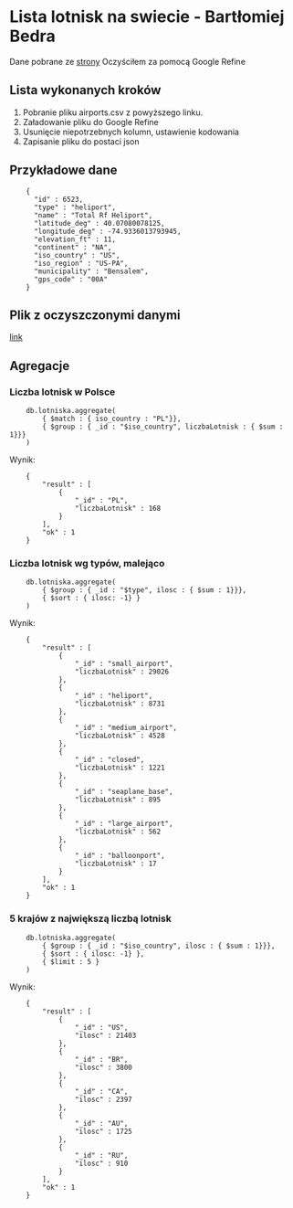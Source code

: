 # Lista lotnisk na swiecie - Bartłomiej Bedra

Dane pobrane ze [strony](http://www.ourairports.com/data/airports.csv)
Oczyściłem za pomocą Google Refine

## Lista wykonanych kroków

1. Pobranie pliku airports.csv z powyższego linku.
2. Załadowanie pliku do Google Refine
3. Usunięcie niepotrzebnych kolumn, ustawienie kodowania
4. Zapisanie pliku do postaci json

## Przykładowe dane


```
    {
      "id" : 6523,
      "type" : "heliport",
      "name" : "Total Rf Heliport",
      "latitude_deg" : 40.07080078125,
      "longitude_deg" : -74.9336013793945,
      "elevation_ft" : 11,
      "continent" : "NA",
      "iso_country" : "US",
      "iso_region" : "US-PA",
      "municipality" : "Bensalem",
      "gps_code" : "00A"
    }
```

## Plik z oczyszczonymi danymi

[link](https://github.com/nosql/data-refine/blob/master/data/json/bbedra_airports_csv.json)

## Agregacje


### Liczba lotnisk w Polsce
```
	db.lotniska.aggregate( 
		{ $match : { iso_country : "PL"}},
		{ $group : { _id : "$iso_country", liczbaLotnisk : { $sum : 1}}}
	)
```
Wynik:
```
	{
		"result" : [
			{
				"_id" : "PL",
				"liczbaLotnisk" : 168
			}
		],
		"ok" : 1
	}
```

### Liczba lotnisk wg typów, malejąco
```
	db.lotniska.aggregate( 
		{ $group : { _id : "$type", ilosc : { $sum : 1}}},
		{ $sort : { ilosc: -1} }
	)
```
Wynik:
```
	{
		"result" : [
			{
				"_id" : "small_airport",
				"liczbaLotnisk" : 29026
			},
			{
				"_id" : "heliport",
				"liczbaLotnisk" : 8731
			},
			{
				"_id" : "medium_airport",
				"liczbaLotnisk" : 4528
			},
			{
				"_id" : "closed",
				"liczbaLotnisk" : 1221
			},
			{
				"_id" : "seaplane_base",
				"liczbaLotnisk" : 895
			},
			{
				"_id" : "large_airport",
				"liczbaLotnisk" : 562
			},
			{
				"_id" : "balloonport",
				"liczbaLotnisk" : 17
			}
		],
		"ok" : 1
	}
```

### 5 krajów z największą liczbą lotnisk
```
	db.lotniska.aggregate( 
		{ $group : { _id : "$iso_country", ilosc : { $sum : 1}}},
		{ $sort : { ilosc: -1} },
		{ $limit : 5 }
	)
```
Wynik:
```
	{
		"result" : [
			{
				"_id" : "US",
				"ilosc" : 21403
			},
			{
				"_id" : "BR",
				"ilosc" : 3800
			},
			{
				"_id" : "CA",
				"ilosc" : 2397
			},
			{
				"_id" : "AU",
				"ilosc" : 1725
			},
			{
				"_id" : "RU",
				"ilosc" : 910
			}
		],
		"ok" : 1
	}
```